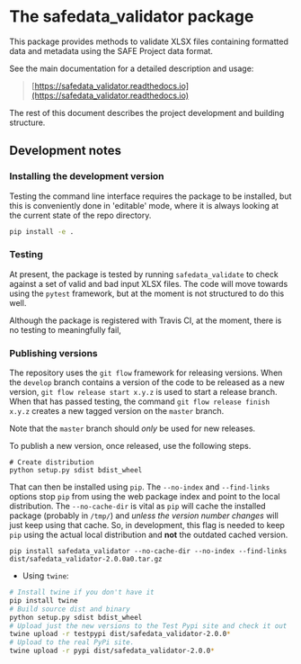 # The safedata_validator package

This package provides methods to validate XLSX files containing formatted data and metadata using the SAFE Project data format.

See the main documentation for a detailed description and usage:

> [https://safedata_validator.readthedocs.io](https://safedata_validator.readthedocs.io)

The rest of this document describes the project development and building structure.

## Development notes


### Installing the development version

Testing the command line interface requires the package to be installed, but this is conveniently done in 'editable' mode, where it is always looking at the current state of the repo directory.

```bash
pip install -e .
```


### Testing

At present, the package is tested by running `safedata_validate` to check against a set of valid and bad input XLSX files. The code will move towards using the `pytest` framework, but at the moment is not structured to do this well. 

Although the package is registered with Travis CI, at the moment, there is no testing to meaningfully fail, 

### Publishing versions

The repository uses the `git flow` framework for releasing versions. When the `develop` branch contains a version of the code to be released as a new version, `git flow release start x.y.z` is used to start a release branch. When that has passed testing, the command `git flow release finish x.y.z` creates a new tagged version on the `master` branch. 

Note that the `master` branch should _only_ be used for new releases.

To publish a new version, once released, use the following steps.

```{sh}
# Create distribution
python setup.py sdist bdist_wheel
```

That can then be installed using `pip`. The `--no-index` and `--find-links`
options stop `pip` from using the web package index and point to the local distribution.
The `--no-cache-dir` is vital as `pip` will cache the installed package
(probably in `/tmp/`) and *unless the version number changes* will just keep
using that cache. So, in development, this flag is needed to keep `pip` using the
actual local distribution and **not** the outdated cached version.

 `pip install safedata_validator --no-cache-dir --no-index --find-links dist/safedata_validator-2.0.0a0.tar.gz`

 - Using `twine`:
 
 ```bash
 # Install twine if you don't have it
 pip install twine
 # Build source dist and binary
 python setup.py sdist bdist_wheel
 # Upload just the new versions to the Test Pypi site and check it out
 twine upload -r testpypi dist/safedata_validator-2.0.0*
 # Upload to the real PyPi site.
 twine upload -r pypi dist/safedata_validator-2.0.0*
 
 